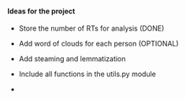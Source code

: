 #### Ideas for the project

- Store the number of RTs for analysis (DONE)

- Add word of clouds for each person (OPTIONAL)
- Add steaming and lemmatization
- Include all functions in the utils.py module
- 

